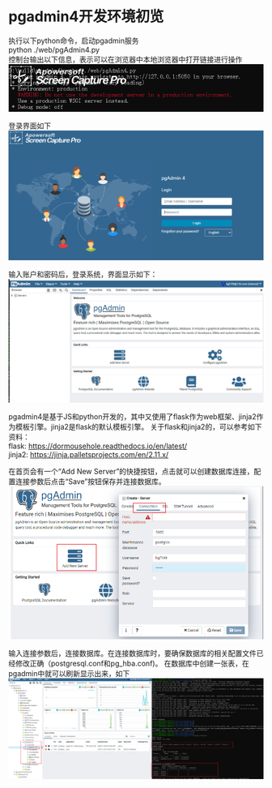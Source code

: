 # pgadmin4开发环境初览  

  执行以下python命令，启动pgadmin服务  
		python ./web/pgAdmin4.py  
  控制台输出以下信息，表示可以在浏览器中本地浏览器中打开链接进行操作  
  ![](https://github.com/Nelson-He/Nelson-He.github.io/blob/main/pictures/pgadmin/python_web_pgadmin.png)

  登录界面如下  
  ![](https://github.com/Nelson-He/Nelson-He.github.io/blob/main/pictures/pgadmin/login.png)

  输入账户和密码后，登录系统，界面显示如下：
  ![](https://github.com/Nelson-He/Nelson-He.github.io/blob/main/pictures/pgadmin/index.png)

  pgadmin4是基于JS和python开发的，其中又使用了flask作为web框架、jinja2作为模板引擎。jinja2是flask的默认模板引擎。
  关于flask和jinja2的，可以参考如下资料：  
  flask:  <https://dormousehole.readthedocs.io/en/latest/>  
  jinja2: <https://jinja.palletsprojects.com/en/2.11.x/>  

  在首页会有一个“Add New Server”的快捷按钮，点击就可以创建数据库连接，配置连接参数后点击“Save”按钮保存并连接数据库。  
  ![](https://github.com/Nelson-He/Nelson-He.github.io/blob/main/pictures/pgadmin/setup_server.png)

  输入连接参数后，连接数据库。在连接数据库时，要确保数据库的相关配置文件已经修改正确（postgresql.conf和pg_hba.conf)。
  在数据库中创建一张表，在pgadmin中就可以刷新显示出来，如下
  ![](https://github.com/Nelson-He/Nelson-He.github.io/blob/main/pictures/pgadmin/pgadmin_table_test.png)